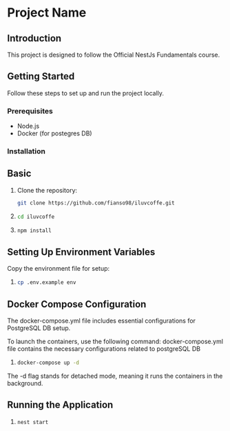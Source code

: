 # Project Name

## Introduction

This project is designed to follow the Official NestJs Fundamentals course.

## Getting Started

Follow these steps to set up and run the project locally.

### Prerequisites

- Node.js
- Docker (for postegres DB)

### Installation

## Basic

1. Clone the repository:

   ```bash
   git clone https://github.com/fianso98/iluvcoffe.git

2.  
    ```bash
    cd iluvcoffe

3. 
    ```bash
    npm install

## Setting Up Environment Variables

Copy the environment file for setup:

1.  
    ```bash
    cp .env.example env

## Docker Compose Configuration
The docker-compose.yml file includes essential configurations for PostgreSQL DB setup.

To launch the containers, use the following command:
docker-compose.yml file contains the necessary configurations related to postgreSQL DB

1.  
    ```bash
    docker-compose up -d

The -d flag stands for detached mode, meaning it runs the containers in the background.

## Running the Application

1. 
    ```bash
    nest start
